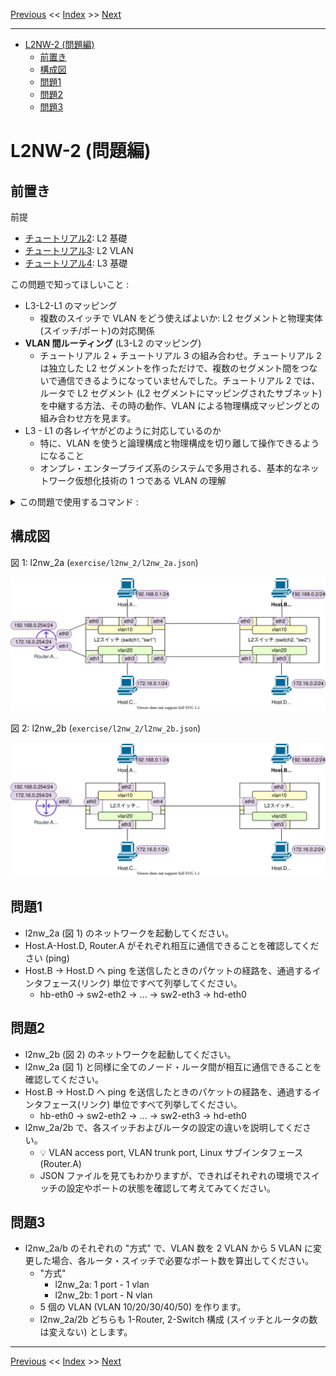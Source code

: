 <!-- HEADER -->
[Previous](../l2nw_1/l2nw_1ans.md) << [Index](../index.md) >> [Next](../l2nw_2/l2nw_2ans.md)

---
<!-- /HEADER -->

<!-- TOC -->

- [L2NW-2 (問題編)](#l2nw-2-問題編)
  - [前置き](#前置き)
  - [構成図](#構成図)
  - [問題1](#問題1)
  - [問題2](#問題2)
  - [問題3](#問題3)

<!-- /TOC -->

# L2NW-2 (問題編)

## 前置き

前提

- [チュートリアル2](../tutorial_2/tutorial_2.md): L2 基礎
- [チュートリアル3](../tutorial_3/tutorial_3.md): L2 VLAN
- [チュートリアル4](../tutorial_4/tutorial_4.md): L3 基礎

この問題で知ってほしいこと :

- L3-L2-L1 のマッピング
  * 複数のスイッチで VLAN をどう使えばよいか: L2 セグメントと物理実体(スイッチ/ポート)の対応関係
- **VLAN 間ルーティング** (L3-L2 のマッピング)
  - チュートリアル 2 + チュートリアル 3 の組み合わせ。チュートリアル 2 は独立した L2 セグメントを作っただけで、複数のセグメント間をつないで通信できるようになっていませんでした。チュートリアル 2 では、ルータで L2 セグメント (L2 セグメントにマッピングされたサブネット) を中継する方法、その時の動作、VLAN による物理構成マッピングとの組み合わせ方を見ます。
- L3 - L1 の各レイヤがどのように対応しているのか
  - 特に、VLAN を使うと論理構成と物理構成を切り離して操作できるようになること
  - オンプレ・エンタープライズ系のシステムで多用される、基本的なネットワーク仮想化技術の 1 つである VLAN の理解

<details>

<summary>この問題で使用するコマンド :</summary>

* インタフェースの一覧表示・設定確認
  * MAC アドレスの確認
    * `ip link show [dev インタフェース名]`
  * IP アドレス一の確認
    * `ip addr show [dev インタフェース名]`
  * VLAN サブインタフェース vlan-id の確認
    * `ip -d link show インタフェース名`
* L3 の通信確認
  * `ping 宛先IPアドレス`
  * `pingall` : 全てのノード間で ping を実行する mininet コマンド
* ARP テーブルの確認 (必要に応じて; L2 の動作確認)
  * `arp`
* スイッチの設定確認
  * スイッチ・ポートの設定確認
    * `ovs-vsctl show`

</details>


## 構成図

図 1: l2nw_2a (`exercise/l2nw_2/l2nw_2a.json`)

![Topology A](topology_a.drawio.svg)

図 2: l2nw_2b (`exercise/l2nw_2/l2nw_2b.json`)

![Topology B](topology_b.drawio.svg)

## 問題1

* l2nw_2a (図 1) のネットワークを起動してください。
* Host.A-Host.D, Router.A がそれぞれ相互に通信できることを確認してください (ping)
* Host.B → Host.D へ ping を送信したときのパケットの経路を、通過するインタフェース(リンク) 単位ですべて列挙してください。
  * hb-eth0 → sw2-eth2 → ... → sw2-eth3 → hd-eth0

## 問題2

* l2nw_2b (図 2) のネットワークを起動してください。
* l2nw_2a (図 1) と同様に全てのノード・ルータ間が相互に通信できることを確認してください。
* Host.B → Host.D へ ping を送信したときのパケットの経路を、通過するインタフェース(リンク) 単位ですべて列挙してください。
  * hb-eth0 → sw2-eth2 → ... → sw2-eth3 → hd-eth0
* l2nw_2a/2b で、各スイッチおよびルータの設定の違いを説明してください。
  * :bulb: VLAN access port, VLAN trunk port, Linux サブインタフェース (Router.A)
  * JSON ファイルを見てもわかりますが、できればそれぞれの環境でスイッチの設定やポートの状態を確認して考えてみてください。

## 問題3

* l2nw_2a/b のそれぞれの "方式" で、VLAN 数を 2 VLAN から 5 VLAN に変更した場合、各ルータ・スイッチで必要なポート数を算出してください。
  * "方式"
    * l2nw_2a: 1 port - 1 vlan
    * l2nw_2b: 1 port - N vlan
  * 5 個の VLAN (VLAN 10/20/30/40/50) を作ります。
  * l2nw_2a/2b どちらも 1-Router, 2-Switch 構成 (スイッチとルータの数は変えない) とします。

<!-- FOOTER -->

---

[Previous](../l2nw_1/l2nw_1ans.md) << [Index](../index.md) >> [Next](../l2nw_2/l2nw_2ans.md)
<!-- /FOOTER -->
